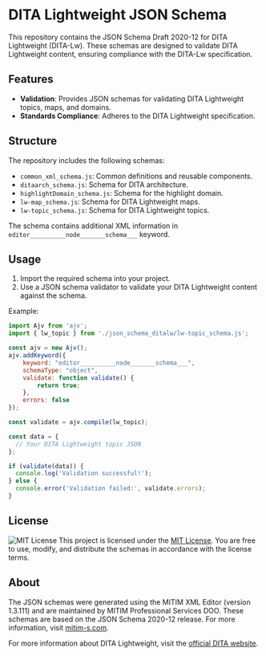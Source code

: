 # DITA Lightweight JSON Schema

This repository contains the JSON Schema Draft 2020-12 for DITA Lightweight (DITA-Lw). These schemas are designed to validate DITA Lightweight content, ensuring compliance with the DITA-Lw specification.

## Features

- **Validation**: Provides JSON schemas for validating DITA Lightweight topics, maps, and domains.
- **Standards Compliance**: Adheres to the DITA Lightweight specification.

## Structure

The repository includes the following schemas:
- `common_xml_schema.js`: Common definitions and reusable components.
- `ditaarch_schema.js`: Schema for DITA architecture.
- `highlightDomain_schema.js`: Schema for the highlight domain.
- `lw-map_schema.js`: Schema for DITA Lightweight maps.
- `lw-topic_schema.js`: Schema for DITA Lightweight topics.

The schema contains additional XML information in `editor__________node_______schema___` keyword.

## Usage

1. Import the required schema into your project.
2. Use a JSON schema validator to validate your DITA Lightweight content against the schema.

Example:
```javascript
import Ajv from 'ajv';
import { lw_topic } from './json_schema_ditalw/lw-topic_schema.js';

const ajv = new Ajv();
ajv.addKeyword({
    keyword: "editor__________node_______schema___",
    schemaType: "object",  
    validate: function validate() {
        return true;
    },
    errors: false
});

const validate = ajv.compile(lw_topic);

const data = {
  // Your DITA Lightweight topic JSON
};

if (validate(data)) {
  console.log('Validation successful!');
} else {
  console.error('Validation failed:', validate.errors);
}
```

## License

![MIT License](https://img.shields.io/badge/License-MIT-blue.svg)
This project is licensed under the [MIT License](https://opensource.org/licenses/MIT). You are free to use, modify, and distribute the schemas in accordance with the license terms.

## About

The JSON schemas were generated using the MITIM XML Editor (version 1.3.111) and are maintained by MITIM Professional Services DOO. These schemas are based on the JSON Schema 2020-12 release. For more information, visit [mitim-s.com](https://www.mitim-s.com).

For more information about DITA Lightweight, visit the [official DITA website](https://www.oasis-open.org/committees/dita/).

